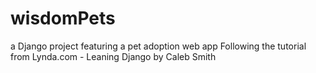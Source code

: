 # wisdomPets
a Django project featuring a pet adoption web app
Following the tutorial from Lynda.com - Leaning Django by Caleb Smith 
